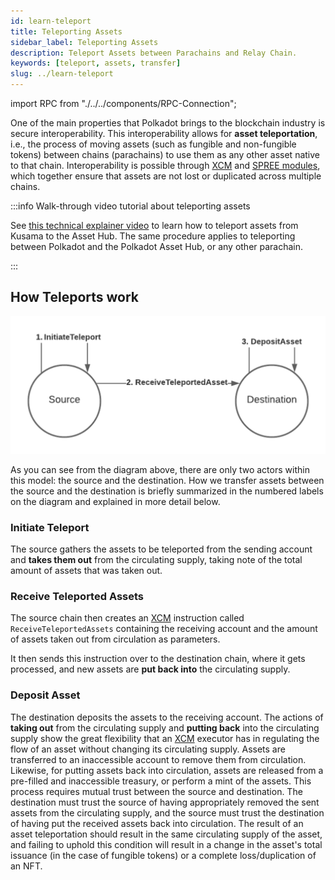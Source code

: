 ```yaml
---
id: learn-teleport
title: Teleporting Assets
sidebar_label: Teleporting Assets
description: Teleport Assets between Parachains and Relay Chain.
keywords: [teleport, assets, transfer]
slug: ../learn-teleport
---
```


import RPC from "./../../components/RPC-Connection";

One of the main properties that Polkadot brings to the blockchain industry is secure
interoperability. This interoperability allows for **asset teleportation**, i.e., the process of
moving assets (such as fungible and non-fungible tokens) between chains (parachains) to use them as
any other asset native to that chain. Interoperability is possible through [XCM](learn-xcm.md) and
[SPREE modules](learn-spree.md), which together ensure that assets are not lost or duplicated across
multiple chains.

:::info Walk-through video tutorial about teleporting assets

See [this technical explainer video](https://youtu.be/3tE9ouub5Tg) to learn how to teleport assets
from Kusama to the Asset Hub. The same procedure applies to teleporting between Polkadot and the
Polkadot Asset Hub, or any other parachain.

:::

## How Teleports work

![teleport](../assets/asset-hub/teleport-asset.png)

As you can see from the diagram above, there are only two actors within this model: the source and
the destination. How we transfer assets between the source and the destination is briefly summarized
in the numbered labels on the diagram and explained in more detail below.

### Initiate Teleport

The source gathers the assets to be teleported from the sending account and **takes them out** from
the circulating supply, taking note of the total amount of assets that was taken out.

### Receive Teleported Assets

The source chain then creates an [XCM](learn-xcm.md) instruction called `ReceiveTeleportedAssets`
containing the receiving account and the amount of assets taken out from circulation as parameters.

It then sends this instruction over to the destination chain, where it gets processed, and new
assets are **put back into** the circulating supply.

### Deposit Asset

The destination deposits the assets to the receiving account. The actions of **taking out** from the
circulating supply and **putting back** into the circulating supply show the great flexibility that
an [XCM](learn-xcm.md) executor has in regulating the flow of an asset without changing its
circulating supply. Assets are transferred to an inaccessible account to remove them from
circulation. Likewise, for putting assets back into circulation, assets are released from a
pre-filled and inaccessible treasury, or perform a mint of the assets. This process requires mutual
trust between the source and destination. The destination must trust the source of having
appropriately removed the sent assets from the circulating supply, and the source must trust the
destination of having put the received assets back into circulation. The result of an asset
teleportation should result in the same circulating supply of the asset, and failing to uphold this
condition will result in a change in the asset's total issuance (in the case of fungible tokens) or
a complete loss/duplication of an NFT.
